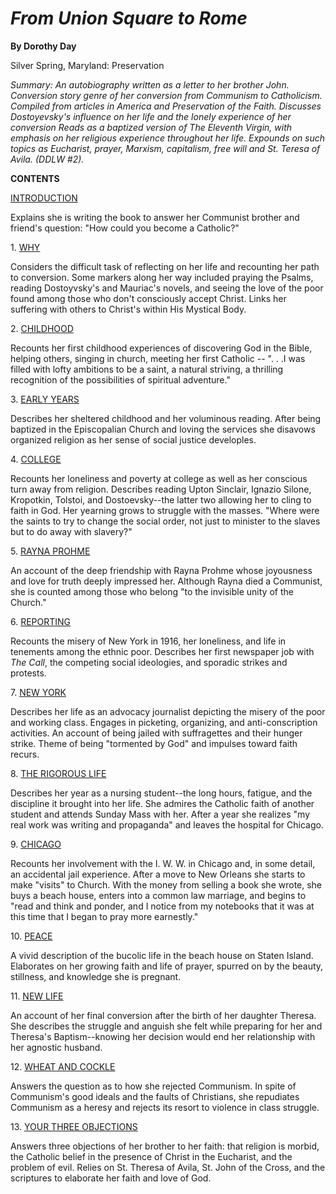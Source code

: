 *From Union Square to Rome*
===========================

**By Dorothy Day**

Silver Spring, Maryland: Preservation

*Summary: An autobiography written as a letter to her brother John.
Conversion story genre of her conversion from Communism to Catholicism.
Compiled from articles in America and Preservation of the Faith.
Discusses Dostoyevsky's influence on her life and the lonely experience
of her conversion Reads as a baptized version of The Eleventh Virgin,
with emphasis on her religious experience throughout her life. Expounds
on such topics as Eucharist, prayer, Marxism, capitalism, free will and
St. Teresa of Avila. (DDLW \#2).*

**CONTENTS**

[INTRODUCTION](daytext.cfm?TextID=200)

Explains she is writing the book to answer her Communist brother and
friend's question: "How could you become a Catholic?"

​1. [WHY](daytext.cfm?TextID=201)

Considers the difficult task of reflecting on her life and recounting
her path to conversion. Some markers along her way included praying the
Psalms, reading Dostoyvsky's and Mauriac's novels, and seeing the love
of the poor found among those who don't consciously accept Christ. Links
her suffering with others to Christ's within His Mystical Body.

​2. [CHILDHOOD](daytext.cfm?TextID=202)

Recounts her first childhood experiences of discovering God in the
Bible, helping others, singing in church, meeting her first Catholic --
". . .I was filled with lofty ambitions to be a saint, a natural
striving, a thrilling recognition of the possibilities of spiritual
adventure."

​3. [EARLY YEARS](daytext.cfm?TextID=203)

Describes her sheltered childhood and her voluminous reading. After
being baptized in the Episcopalian Church and loving the services she
disavows organized religion as her sense of social justice developles.

​4. [COLLEGE](daytext.cfm?TextID=204)

Recounts her loneliness and poverty at college as well as her conscious
turn away from religion. Describes reading Upton Sinclair, Ignazio
Silone, Kropotkin, Tolstoi, and Dostoevsky--the latter two allowing her
to cling to faith in God. Her yearning grows to struggle with the
masses. "Where were the saints to try to change the social order, not
just to minister to the slaves but to do away with slavery?"

​5. [RAYNA PROHME](daytext.cfm?TextID=205)

An account of the deep friendship with Rayna Prohme whose joyousness and
love for truth deeply impressed her. Although Rayna died a Communist,
she is counted among those who belong "to the invisible unity of the
Church."

​6. [REPORTING](daytext.cfm?TextID=206)

Recounts the misery of New York in 1916, her loneliness, and life in
tenements among the ethnic poor. Describes her first newspaper job with
*The Call*, the competing social ideologies, and sporadic strikes and
protests.

​7. [NEW YORK](daytext.cfm?TextID=207)

Describes her life as an advocacy journalist depicting the misery of the
poor and working class. Engages in picketing, organizing, and
anti-conscription activities. An account of being jailed with
suffragettes and their hunger strike. Theme of being "tormented by God"
and impulses toward faith recurs.

​8. [THE RIGOROUS LIFE](daytext.cfm?TextID=208)

Describes her year as a nursing student--the long hours, fatigue, and
the discipline it brought into her life. She admires the Catholic faith
of another student and attends Sunday Mass with her. After a year she
realizes "my real work was writing and propaganda" and leaves the
hospital for Chicago.

​9. [CHICAGO](daytext.cfm?TextID=209)

Recounts her involvement with the I. W. W. in Chicago and, in some
detail, an accidental jail experience. After a move to New Orleans she
starts to make "visits" to Church. With the money from selling a book
she wrote, she buys a beach house, enters into a common law marriage,
and begins to "read and think and ponder, and I notice from my notebooks
that it was at this time that I began to pray more earnestly."

​10. [PEACE](daytext.cfm?TextID=210)

A vivid description of the bucolic life in the beach house on Staten
Island. Elaborates on her growing faith and life of prayer, spurred on
by the beauty, stillness, and knowledge she is pregnant.

​11. [NEW LIFE](daytext.cfm?TextID=211)

An account of her final conversion after the birth of her daughter
Theresa. She describes the struggle and anguish she felt while preparing
for her and Theresa's Baptism--knowing her decision would end her
relationship with her agnostic husband.

​12. [WHEAT AND COCKLE](daytext.cfm?TextID=212)

Answers the question as to how she rejected Communism. In spite of
Communism's good ideals and the faults of Christians, she repudiates
Communism as a heresy and rejects its resort to violence in class
struggle.

​13. [YOUR THREE OBJECTIONS](daytext.cfm?TextID=213)

Answers three objections of her brother to her faith: that religion is
morbid, the Catholic belief in the presence of Christ in the Eucharist,
and the problem of evil. Relies on St. Theresa of Avila, St. John of the
Cross, and the scriptures to elaborate her faith and love of God.
